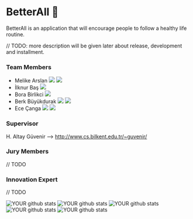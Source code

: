 # BetterAll 🌱
BetterAll is an application that will encourage people to follow a healthy life routine.

// TODO: more description will be given later about release, development and installment.

### Team Members
- Melike Arslan [<img src="https://img.icons8.com/color/18/000000/linkedin-2--v2.png"/>](https://www.linkedin.com/in/melikearslan97/)
                [<img src="https://img.icons8.com/fluent/18/000000/github.png"/>](https://github.com/melikearslan)
- İlknur Baş [<img src="https://img.icons8.com/fluent/18/000000/github.png"/>](https://github.com/ilknurbas)
- Bora Birlikci [<img src="https://img.icons8.com/fluent/18/000000/github.png"/>](https://github.com/borabirlikci)
- Berk Büyükdurak [<img src="https://img.icons8.com/color/18/000000/linkedin-2--v2.png"/>](https://www.linkedin.com/in/berkbuyukdurak/)
                  [<img src="https://img.icons8.com/fluent/18/000000/github.png"/>](https://github.com/berkbuyukdurak)
- Ece Çanga [<img src="https://img.icons8.com/color/18/000000/linkedin-2--v2.png"/>](https://www.linkedin.com/in/ececanga/)
            [<img src="https://img.icons8.com/fluent/18/000000/github.png"/>](https://github.com/ececanga)


### Supervisor
H. Altay Güvenir --> http://www.cs.bilkent.edu.tr/~guvenir/

### Jury Members

// TODO

### Innovation Expert

// TODO

![YOUR github stats](https://github-readme-stats.vercel.app/api?username=melikearslan)
![YOUR github stats](https://github-readme-stats.vercel.app/api?username=ilknurbas)
![YOUR github stats](https://github-readme-stats.vercel.app/api?username=borabirlikci)
![YOUR github stats](https://github-readme-stats.vercel.app/api?username=berkbuyukdurak)
![YOUR github stats](https://github-readme-stats.vercel.app/api?username=ececanga)
